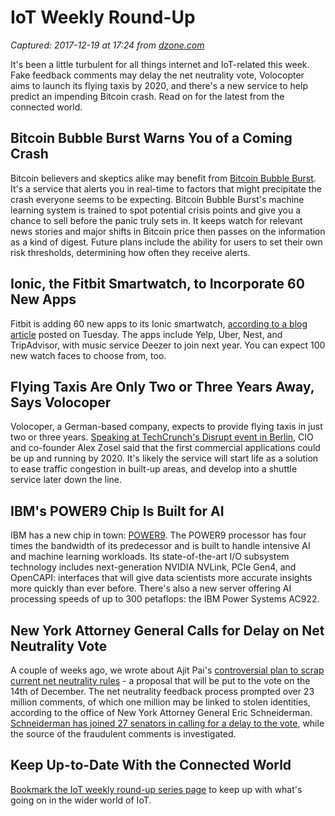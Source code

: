 # IoT Weekly Round-Up

_Captured: 2017-12-19 at 17:24 from [dzone.com](https://dzone.com/articles/iot-weekly-round-up?edition=345105&utm_source=Zone%20Newsletter&utm_medium=email&utm_campaign=iot%202017-12-19)_

It's been a little turbulent for all things internet and IoT-related this week. Fake feedback comments may delay the net neutrality vote, Volocopter aims to launch its flying taxis by 2020, and there's a new service to help predict an impending Bitcoin crash. Read on for the latest from the connected world.

## Bitcoin Bubble Burst Warns You of a Coming Crash

Bitcoin believers and skeptics alike may benefit from [Bitcoin Bubble Burst](https://bitcoinbubbleburst.github.io/#overview). It's a service that alerts you in real-time to factors that might precipitate the crash everyone seems to be expecting. Bitcoin Bubble Burst's machine learning system is trained to spot potential crisis points and give you a chance to sell before the panic truly sets in. It keeps watch for relevant news stories and major shifts in Bitcoin price then passes on the information as a kind of digest. Future plans include the ability for users to set their own risk thresholds, determining how often they receive alerts.

## Ionic, the Fitbit Smartwatch, to Incorporate 60 New Apps

Fitbit is adding 60 new apps to its Ionic smartwatch, [according to a blog article](https://blog.fitbit.com/fitbit-os-update/) posted on Tuesday. The apps include Yelp, Uber, Nest, and TripAdvisor, with music service Deezer to join next year. You can expect 100 new watch faces to choose from, too.

## Flying Taxis Are Only Two or Three Years Away, Says Volocoper

Volocoper, a German-based company, expects to provide flying taxis in just two or three years. [Speaking at TechCrunch's Disrupt event in Berlin](https://techcrunch.com/2017/12/05/volocopter-expect-our-flying-taxis-running-for-real-in-two-to-three-years/), CIO and co-founder Alex Zosel said that the first commercial applications could be up and running by 2020. It's likely the service will start life as a solution to ease traffic congestion in built-up areas, and develop into a shuttle service later down the line.

## IBM's POWER9 Chip Is Built for AI

IBM has a new chip in town: [POWER9](https://www.ibm.com/it-infrastructure/us-en/resources/power/enterprise-ai/). The POWER9 processor has four times the bandwidth of its predecessor and is built to handle intensive AI and machine learning workloads. Its state-of-the-art I/O subsystem technology includes next-generation NVIDIA NVLink, PCle Gen4, and OpenCAPI: interfaces that will give data scientists more accurate insights more quickly than ever before. There's also a new server offering AI processing speeds of up to 300 petaflops: the IBM Power Systems AC922.

## New York Attorney General Calls for Delay on Net Neutrality Vote

A couple of weeks ago, we wrote about Ajit Pai's [controversial plan to scrap current net neutrality rules](https://www.ibm.com/blogs/internet-of-things/iot-weekly-round-up-23rd-november-2017/) \- a proposal that will be put to the vote on the 14th of December. The net neutrality feedback process prompted over 23 million comments, of which one million may be linked to stolen identities, according to the office of New York Attorney General Eric Schneiderman. [Schneiderman has joined 27 senators in calling for a delay to the vote](https://techcrunch.com/2017/12/04/schneiderman-delay-fcc-vote/), while the source of the fraudulent comments is investigated.

## Keep Up-to-Date With the Connected World

[Bookmark the IoT weekly round-up series page](https://www.ibm.com/blogs/internet-of-things/tag/iot-weekly-round-up/) to keep up with what's going on in the wider world of IoT.
